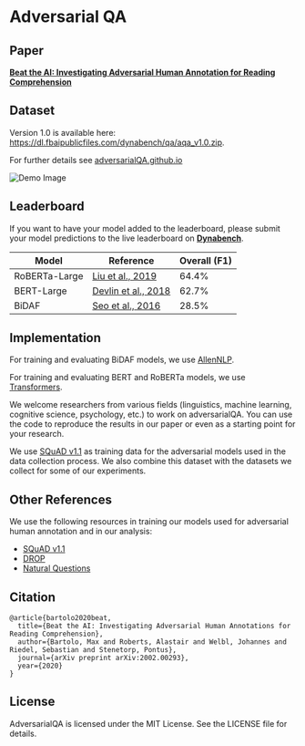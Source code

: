 # Adversarial QA

## Paper
[**Beat the AI: Investigating Adversarial Human Annotation for Reading Comprehension**](https://arxiv.org/abs/2002.00293)

## Dataset
Version 1.0 is available here: https://dl.fbaipublicfiles.com/dynabench/qa/aqa_v1.0.zip.

For further details see [adversarialQA.github.io](https://adversarialQA.github.io)

![Demo Image](https://github.com/adversarialQA/adversarialQA.github.io/raw/main/img/demo.gif)


## Leaderboard

If you want to have your model added to the leaderboard, please submit your model predictions to the live leaderboard on [**Dynabench**](https://dynabench.org/tasks/2#1).

Model | Reference | Overall (F1)
---|---|---
RoBERTa-Large | [Liu et al., 2019](https://arxiv.org/abs/1907.11692) | 64.4%
BERT-Large | [Devlin et al., 2018](https://arxiv.org/abs/1810.04805) | 62.7%
BiDAF | [Seo et al., 2016](https://arxiv.org/abs/1611.01603) | 28.5%

## Implementation

For training and evaluating BiDAF models, we use [AllenNLP](https://allennlp.org/).

For training and evaluating BERT and RoBERTa models, we use [Transformers](https://huggingface.co/transformers/).

We welcome researchers from various fields (linguistics, machine learning, cognitive science, psychology, etc.) to work on adversarialQA.
You can use the code to reproduce the results in our paper or even as a starting point for your research.

We use [SQuAD v1.1](https://arxiv.org/abs/1606.05250) as training data for the adversarial models used in the data collection process. We also combine this dataset with the datasets we collect for some of our experiments.


## Other References

We use the following resources in training our models used for adversarial human annotation and in our analysis:
- [SQuAD v1.1](https://arxiv.org/abs/1606.05250)
- [DROP](https://arxiv.org/abs/1903.00161)
- [Natural Questions](https://research.google/pubs/pub47761/)


## Citation
```
@article{bartolo2020beat,
  title={Beat the AI: Investigating Adversarial Human Annotations for Reading Comprehension},
  author={Bartolo, Max and Roberts, Alastair and Welbl, Johannes and Riedel, Sebastian and Stenetorp, Pontus},
  journal={arXiv preprint arXiv:2002.00293},
  year={2020}
}
```

## License
AdversarialQA is licensed under the MIT License. See the LICENSE file for details.
